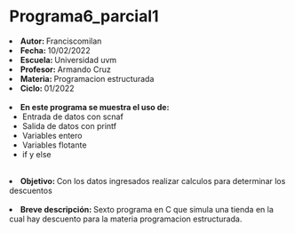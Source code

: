 # Programa6_parcial1

<li><b>Autor: </b>Franciscomilan</li>
 <li><b>Fecha: </b>10/02/2022</li>
 <li><b>Escuela: </b>Universidad uvm</li>
 <li><b>Profesor: </b>Armando Cruz</li>
 <li><b>Materia: </b>Programacion estructurada</li>
 <li><b>Ciclo: </b>01/2022</li>
<br>
<li><b>En este programa se muestra el uso de: </b> 
 <ul>
  <li>Entrada de datos con scnaf</li>
  <li>Salida de datos con printf</li>
  <li>Variables entero</li>
  <li>Variables flotante</li>
  <li>if y else</li>
 </ul>
 <br>
<li><b>Objetivo: </b>Con los datos ingresados realizar calculos para determinar los descuentos </li>
 <br>
<li><b>Breve descripción: </b>Sexto programa en C que simula una tienda en la cual hay descuento para la materia programacion estructurada.  </li>
 
